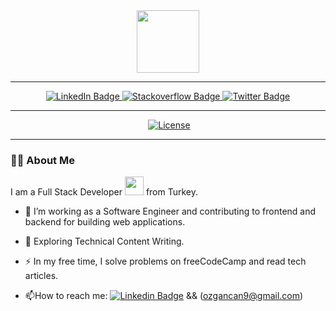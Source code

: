 <div id="header" align="center">
  <img src="https://media.giphy.com/media/M9gbBd9nbDrOTu1Mqx/giphy.gif" width="100"/>
</div><hr/>

<div id="badges" align="center">
  <a href="https://www.linkedin.com/in/mahmut-can-%C3%B6zgan/">
    <img src="https://img.shields.io/badge/LinkedIn-blue?style=for-the-badge&logo=linkedin&logoColor=white" alt="LinkedIn Badge"/>
  </a>
  <a href="https://stackoverflow.com/users/17900351/can-%c3%96zgan">
    <img src="https://img.shields.io/badge/Stackoverflow-red?style=for-the-badge&logo=stackoverflow&logoColor=white" alt="Stackoverflow Badge"/>
  </a>
  <a href="https://twitter.com/canozganjs">
    <img src="https://img.shields.io/badge/Twitter-blue?style=for-the-badge&logo=twitter&logoColor=white" alt="Twitter Badge"/>
  </a>
</div><hr/>

<div id="badges" align="center">
    <img src="https://komarev.com/ghpvc/?username=Mahmutcano&style=flat-square&color=blue" alt=""/>
    <a href="https://github.com/Mahmutcano"><img src="https://img.shields.io/github/license/Mahmutcano/github-profile-views-counter.svg?style=flat-square" alt="License"></a>
</div>


---

### :man_technologist: About Me 

I am a Full Stack Developer <img src="https://media.giphy.com/media/WUlplcMpOCEmTGBtBW/giphy.gif" width="30"> from Turkey.

- :telescope: I’m working as a Software Engineer and contributing to frontend and backend for building web applications.

- :seedling: Exploring Technical Content Writing.

- :zap: In my free time, I solve problems on freeCodeCamp and read tech articles.

- :mailbox:How to reach me: [![Linkedin Badge](https://img.shields.io/badge/-LinkedIn-blue?style=flat&logo=Linkedin&logoColor=white)](https://www.linkedin.com/in/mahmut-can-%C3%B6zgan/) && (ozgancan9@gmail.com)

